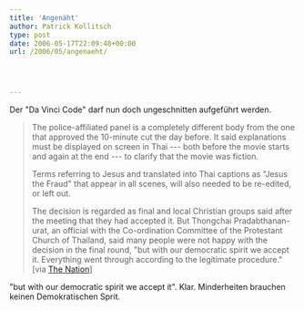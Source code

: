 ```yaml
---
title: 'Angenäht'
author: Patrick Kollitsch
type: post
date: 2006-05-17T22:09:48+00:00
url: /2006/05/angenaeht/




---
```

Der "Da Vinci Code" darf nun doch ungeschnitten aufgeführt werden.

> The police-affiliated panel is a completely different body from the one that approved the 10-minute cut the day before. It said explanations must be displayed on screen in Thai --- both before the movie starts and again at the end --- to clarify that the movie was fiction.
> 
> Terms referring to Jesus and translated into Thai captions as "Jesus the Fraud" that appear in all scenes, will also needed to be re-edited, or left out.
> 
> The decision is regarded as final and local Christian groups said after the meeting that they had accepted it. But Thongchai Pradabthanan-urat, an official with the Co-ordination Committee of the Protestant Church of Thailand, said many people were not happy with the decision in the final round, "but with our democratic spirit we accept it. Everything went through according to the legitimate procedure." [via [The Nation][1]]

"but with our democratic spirit we accept it". Klar. Minderheiten brauchen keinen Demokratischen Sprit.

 [1]: http://www.nationmultimedia.com/2006/05/18/national/national_30004308.php
